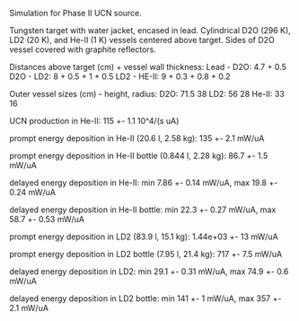 Simulation for Phase II UCN source.

Tungsten target with water jacket, encased in lead.
Cylindrical D2O (296 K), LD2 (20 K), and He-II (1 K) vessels centered above target.
Sides of D2O vessel covered with graphite reflectors.

Distances above target (cm) + vessel wall thickness:
Lead - D2O: 4.7 + 0.5
D2O - LD2: 8 + 0.5 + 1 + 0.5
LD2 - HE-II: 9 + 0.3 + 0.8 + 0.2

Outer vessel sizes (cm) - height, radius:
D2O: 71.5 38
LD2: 56 28
He-II: 33 16

UCN production in He-II:
115 +- 1.1 10^4/(s uA)

prompt energy deposition in He-II (20.6 l, 2.58 kg):
135 +- 2.1 mW/uA

prompt energy deposition in He-II bottle (0.844 l, 2.28 kg):
86.7 +- 1.5 mW/uA

delayed energy deposition in He-II:
min 7.86 +- 0.14 mW/uA, max 19.8 +- 0.24 mW/uA

delayed energy deposition in He-II bottle:
min 22.3 +- 0.27 mW/uA, max 58.7 +- 0.53 mW/uA

prompt energy deposition in LD2 (83.9 l, 15.1 kg):
1.44e+03 +- 13 mW/uA

prompt energy deposition in LD2 bottle (7.95 l, 21.4 kg):
717 +- 7.5 mW/uA

delayed energy deposition in LD2:
min 29.1 +- 0.31 mW/uA, max 74.9 +- 0.6 mW/uA

delayed energy deposition in LD2 bottle:
min 141 +- 1 mW/uA, max 357 +- 2.1 mW/uA


